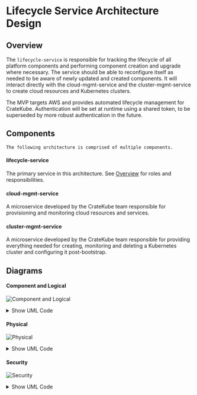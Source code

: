 # Lifecycle Service Architecture Design
## Overview    
The `lifecycle-service` is responsible for tracking the lifecycle of all platform components and performing component creation and upgrade where necessary. 
The service should be able to reconfigure itself as needed to be aware of newly updated and created components. 
It will interact directly with the cloud-mgmt-service and the cluster-mgmt-service to create cloud resources and Kubernetes clusters.  

The MVP targets AWS and provides automated lifecycle management for CrateKube. 
Authentication will be set at runtime using a shared token, to be superseded by more robust authentication in the future.  

## Components 
`The following architecture is comprised of multiple components.`  

#### lifecycle-service  
The primary service in this architecture. See [Overview](#overview) for roles and responsibilities.  

#### cloud-mgmt-service  
A microservice developed by the CrateKube team responsible for provisioning and monitoring cloud resources and services. 

#### cluster-mgmt-service  
A microservice developed by the CrateKube team responsible for providing everything needed for creating, monitoring and deleting a Kubernetes cluster and configuring it post-bootstrap.   

## Diagrams
#### Component and Logical

![Component and Logical](https://www.plantuml.com/plantuml/img/bL8xRy8m4DxpAquWTRDA5rGn85IZJC00weGONEU8BFn0zeMgglhVwn0IjS4gz1Rx_3ryv_CiaF1K6PsH8esmK7kK7pBkDkXFIY8muCuSdKLBy00BLoefDCoLABqm6JHn5F8WIeG1rwugO2bip4mjkTWCuBFb0cnbpMAcDCH2W-zWE1hbCLhMLqVll5T8xyuVO4FEnuDVbh2r3Sf2W-uwBE5qrMNFIxVuZ_Bo_6NCd_vovReAXFvMztNxPsB_0VPOFB-bRaZLmzWq3Ko0hr_dTsZJLVn3VZt3kyNzOTLAZu8mF1QeCQxP36qH_-Kt)  

<details><summary>Show UML Code</summary>
<p>
  
```
@startuml
title Lifecycle Service - Component & Logical Diagram
       package "Cloud Management Service" {
         [cloud-mgmt-service] #00FFFF
       }
        package "Network Storage" {
          [network-storage]
        }
        package "Lifecycle Service" {
          [lifecycle-service] #FFB6C1
        }
        package "Cluster Management Service" {
          [cluster-mgmt-service] #fed8b1
        }
        [lifecycle-service] -->  [lifecycle-service] : CRUD
        [lifecycle-service] -->  [cluster-mgmt-service] : CRUD
        [lifecycle-service] -->  [cloud-mgmt-service] : CRUD
        [lifecycle-service] -->  [network-storage] : Creates/deletes
@enduml
```
  
</p>
</details>

#### Physical

![Physical](https://www.plantuml.com/plantuml/img/jP8zJyCm48Rt_8eZB23LJM50Y06r3QqOmeTK98QgW-DSKmj_HFQbLONwtt6Q5bKK40ktsBbxyjxhi_kUkADQg-X46g7g0c51LFcR975yrIqbBUgyzkY4DOI6kiBgXA-yuhblLYP3mREvTQnIt3HAYUQUq2M5z9GCNYUfrTgQRlL_JHwHLjQzILCEJ96s6dUev1BTEXbbmq5LAIauIMioouiX3o82NMk992c4JCvHh4NOJT0jfK1WyBnO-_2RWZl9IyTr99Ij2nYbb_0UGOYVfS-uoZjnau5zAkx4Bza4HeRd2eluVAiGC61EbWjYjp1zgj1jfJoagcxEDuCRSBOcz5lSs32w-1YBTuQQgBXuusN0TZLuu2Pywp2J_TaEyIQceaMPBZKntq8pE9rZSPrVVAARxteq4_bJXm1-rU_rnY5QuhSkHvTp9A_sn87wU3oyIdzrFnfE8BFD3TzR7xoJTI5_96xQvyLyMvzzzRg9Db4VJH5UqmS0)  

<details><summary>Show UML Code</summary>
<p>
  
```
@startuml
!include https://raw.githubusercontent.com/awslabs/aws-icons-for-plantuml/master/dist/AWSCommon.puml
!include https://raw.githubusercontent.com/awslabs/aws-icons-for-plantuml/master/dist/NetworkingAndContentDelivery/ELBApplicationLoadBalancer.puml
title Lifecycle Service - Physical Diagram
cloud EC2 {
    ELBApplicationLoadBalancer(alb,"Load Balancer","TLS Enabled")
    alb -right-> [Operations Cluster] : routes
    node "Operations Cluster" {
        package "Cluster Management Service" {
            [cluster-mgmt-service] #fed8b1
        }
        package "Cloud Management Service" {
            [cloud-mgmt-service] #00FFFF      
        }
        package "Lifecycle Service" {
            [lifecycle-service] #FFB6C1
        }
        package "EBS Local Host Storage" {
            [network-storage] 
        }
    }
}
@enduml
```
  
</p>
</details>

#### Security 

![Security](https://www.plantuml.com/plantuml/img/dL9D2y8m3BtlLmIzMj2BY0SHbPqK3nvLf7PnAwxTQ5D1n_wxzMFW1sFYEoNfoslooDWID-HK6f2a564k3oZEmaShD2Sf49YFX3EIpZ2JF3PS1JgB45hB70qdcMaBqzHPGjE28W2Fd8iZZptbMOS5rpvNgAcIhQWthCM3nbIiYDa7OQCBoeweTznHSYctq3vWDDZtxbtb-pTVGx-ffzLhlNGOJlhJL-aVcXWR_JZv45uAeWC9KMxBJwSo5pNxv4aDBdMxeSTVgpIAronI1cFKaR-XAm00)  

<details><summary>Show UML Code</summary>
<p>
  
```
@startuml
title Lifecycle Service - Security Diagram
node "Operations Cluster" {
    package "Cluster Management Service" {
        [cluster-mgmt-service\n{token_authz}] #fed8b1
    }
    package "Lifecycle Service" {
        [lifecycle-service\n{token_authz}] #FFB6C1
    }
    [lifecycle-service\n{token_authz}] --> [cluster-mgmt-service\n{token_authz}] : {token_authc, https}
    package "Cloud Management Service" {
        [cloud-mgmt-service\n{token_authz}] #00FFFF
    }
    [lifecycle-service\n{token_authz}] --> [cloud-mgmt-service\n{token_authz}] : {token_authc, https}
}
@enduml
```
  
</p>
</details>
